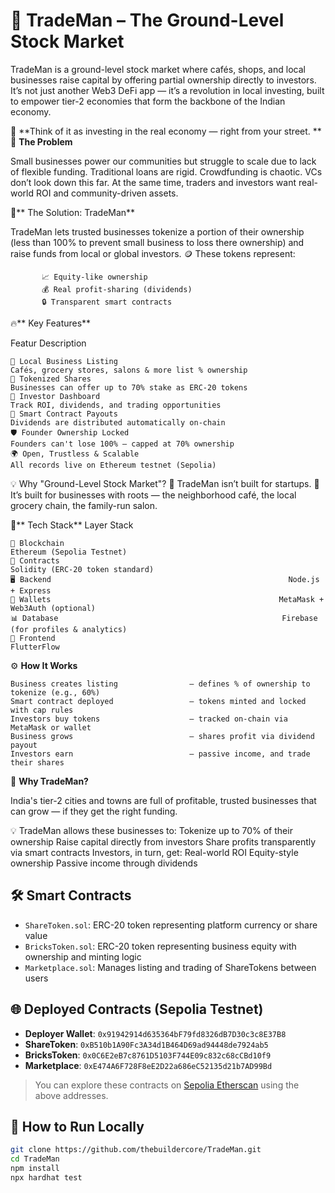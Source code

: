 # 💼 TradeMan – The Ground-Level Stock Market

TradeMan is a ground-level stock market where cafés, shops, and local businesses raise capital by offering partial ownership directly to investors.
It’s not just another Web3 DeFi app — it’s a revolution in local investing, built to empower tier-2 economies that form the backbone of the Indian economy.

📍 **Think of it as investing in the real economy — right from your street.
**
🚨 **The Problem**

Small businesses power our communities but struggle to scale due to lack of flexible funding.
Traditional loans are rigid. Crowdfunding is chaotic. VCs don’t look down this far.
At the same time, traders and investors want real-world ROI and community-driven assets.

🧠** The Solution: TradeMan**

TradeMan lets trusted businesses tokenize a portion of their ownership (less than 100% to prevent small business to loss there ownership) and raise funds from local or global investors.
🪙 These tokens represent:
           
           📈 Equity-like ownership
           💰 Real profit-sharing (dividends)
           🔒 Transparent smart contracts

🔥** Key Features**

Featur Description

    🏪 Local Business Listing	                                                                      Cafés, grocery stores, salons & more list % ownership
    🧾 Tokenized Shares	                                                                            Businesses can offer up to 70% stake as ERC-20 tokens
    💸 Investor Dashboard	                                                                          Track ROI, dividends, and trading opportunities
    🔁 Smart Contract Payouts                                                                      	Dividends are distributed automatically on-chain
    🛡️ Founder Ownership Locked                                                                   	Founders can't lose 100% — capped at 70% ownership
    🌍 Open, Trustless & Scalable                                                                  	All records live on Ethereum testnet (Sepolia)

💡 Why "Ground-Level Stock Market"?
🌱 TradeMan isn’t built for startups.
🏪 It’s built for businesses with roots — the neighborhood café, the local grocery chain, the family-run salon.

🧱** Tech Stack**
Layer Stack

    🔗 Blockchain	                                                Ethereum (Sepolia Testnet)
    📜 Contracts                                                 	Solidity (ERC-20 token standard)
    🖥 Backend	                                                  Node.js + Express
    🔐 Wallets                                                  	MetaMask + Web3Auth (optional)
    📊 Database                                                 	Firebase (for profiles & analytics)
    🧩 Frontend	                                                  FlutterFlow 

⚙️ **How It Works**

    Business creates listing                – defines % of ownership to tokenize (e.g., 60%)
    Smart contract deployed                 – tokens minted and locked with cap rules
    Investors buy tokens                    – tracked on-chain via MetaMask or wallet
    Business grows                          – shares profit via dividend payout
    Investors earn                          – passive income, and trade their shares

🚀 **Why TradeMan?**

India's tier-2 cities and towns are full of profitable, trusted businesses that can grow — if they get the right funding.

💡 TradeMan allows these businesses to:
                    Tokenize up to 70% of their ownership
                    Raise capital directly from investors
                    Share profits transparently via smart contracts
                    Investors, in turn, get:
                    Real-world ROI
                    Equity-style ownership
                    Passive income through dividends

## 🛠 Smart Contracts

- `ShareToken.sol`: ERC-20 token representing platform currency or share value
- `BricksToken.sol`: ERC-20 token representing business equity with ownership and minting logic
- `Marketplace.sol`: Manages listing and trading of ShareTokens between users

## 🌐 Deployed Contracts (Sepolia Testnet)

- **Deployer Wallet**: `0x91942914d635364bF79fd8326dB7D30c3c8E37B8`
- **ShareToken**: `0xB510b1A90Fc3A34d1B464D69ad94448de7924ab5`
- **BricksToken**: `0x0C6E2eB7c8761D5103F744E09c832c68cCBd10f9`
- **Marketplace**: `0xE474A6F728F8eE2D22a686eC52135d21b7AD99Bd`

> You can explore these contracts on [Sepolia Etherscan](https://sepolia.etherscan.io/) using the above addresses.

## 🔧 How to Run Locally

```bash
git clone https://github.com/thebuildercore/TradeMan.git
cd TradeMan
npm install
npx hardhat test

